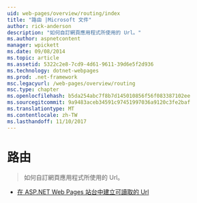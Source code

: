 ```yaml
---
uid: web-pages/overview/routing/index
title: "路由 |Microsoft 文件"
author: rick-anderson
description: "如何自訂網頁應用程式所使用的 Url。"
ms.author: aspnetcontent
manager: wpickett
ms.date: 09/08/2014
ms.topic: article
ms.assetid: 5322c2e8-7cd9-4d61-9611-39d6e5f2d936
ms.technology: dotnet-webpages
ms.prod: .net-framework
msc.legacyurl: /web-pages/overview/routing
msc.type: chapter
ms.openlocfilehash: b5da254abc7f8b7d145010856f56f083387102ee
ms.sourcegitcommit: 9a9483aceb34591c97451997036a9120c3fe2baf
ms.translationtype: MT
ms.contentlocale: zh-TW
ms.lasthandoff: 11/10/2017
---
```

<a name="routing"></a>路由
====================
> 如何自訂網頁應用程式所使用的 Url。


- [在 ASP.NET Web Pages 站台中建立可讀取的 Url](creating-readable-urls-in-aspnet-web-pages-sites.md)
